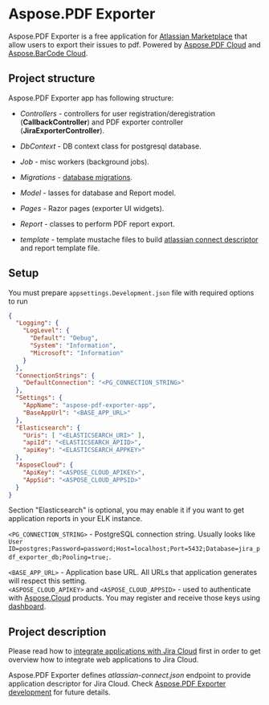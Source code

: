 # Aspose.PDF Exporter

Aspose.PDF Exporter is a free  application for [Atlassian Marketplace](https://marketplace.atlassian.com/) that allow users to export their issues to pdf. Powered by [Aspose.PDF Cloud](https://products.aspose.cloud/pdf/family) and [Aspose.BarCode Cloud](https://products.aspose.cloud/barcode/family).

## Project structure

Aspose.PDF Exporter app has following structure:
* *Controllers* - controllers for user registration/deregistration (**CallbackController**) and  PDF exporter controller (**JiraExporterController**).

* *DbContext* - DB context class for postgresql database.

* *Job* - misc workers (background jobs).

* *Migrations* - [database migrations](docs/development.MD#migrations).

* *Model* - lasses for database and Report model.

* *Pages* - Razor pages (exporter UI widgets).

* *Report* - classes to perform PDF report export.

* *template* - template mustache files to build [atlassian connect descriptor](https://developer.atlassian.com/cloud/jira/platform/app-descriptor/) and report template file.

## Setup
You must prepare `appsettings.Development.json` file with required options to run
```json
{
  "Logging": {
    "LogLevel": {
      "Default": "Debug",
      "System": "Information",
      "Microsoft": "Information"
    }
  },
  "ConnectionStrings": {
    "DefaultConnection": "<PG_CONNECTION_STRING>"
  },
  "Settings": {
    "AppName": "aspose-pdf-exporter-app",
    "BaseAppUrl": "<BASE_APP_URL>"
  },
  "Elasticsearch": {
    "Uris": [ "<ELASTICSEARCH_URI>" ],
    "apiId": "<ELASTICSEARCH_APIID>",
    "apiKey": "<ELASTICSEARCH_APPKEY>"
  },
  "AsposeCloud": {
    "ApiKey": "<ASPOSE_CLOUD_APIKEY>",
    "AppSid": "<ASPOSE_CLOUD_APPSID>"
  }
}
```
Section "Elasticsearch" is optional, you may enable it if you want to get application reports in your ELK instance.

`<PG_CONNECTION_STRING>` - PostgreSQL connection string. Usually looks like `User ID=postgres;Password=password;Host=localhost;Port=5432;Database=jira_pdf_exporter_db;Pooling=true;`.

`<BASE_APP_URL>` - Application base URL. All URLs that application generates will respect this setting.  
`<ASPOSE_CLOUD_APIKEY>` and `<ASPOSE_CLOUD_APPSID>` - used to authenticate with [Aspose.Cloud](https://www.aspose.cloud) products. You may register and receive those keys using [dashboard](https://dashboard.aspose.cloud).


## Project description
Please read how to [integrate applications with Jira Cloud](https://developer.atlassian.com/cloud/jira/platform/integrating-with-jira-cloud/) first in order to get overview how to integrate web applications to Jira Cloud.  

Aspose.PDF Exporter defines *atlassian-connect.json* endpoint to provide application descriptor for Jira Cloud. Check [Aspose.PDF Exporter development](docs/development.MD) for future details.  




